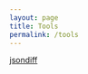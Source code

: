 ```yaml
---
layout: page
title: Tools
permalink: /tools
---
```

[jsondiff](https://sheepray.github.io/jsondiff/)
